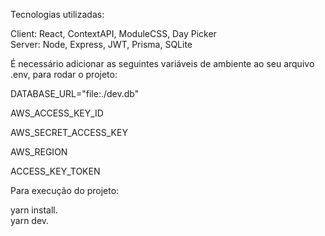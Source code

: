 Tecnologias utilizadas:

Client: React, ContextAPI, ModuleCSS, Day Picker  
Server: Node, Express, JWT, Prisma, SQLite  



É necessário adicionar as seguintes variáveis ​​de ambiente ao seu arquivo .env, para rodar o projeto:


DATABASE_URL="file:./dev.db"  

AWS_ACCESS_KEY_ID  

AWS_SECRET_ACCESS_KEY  

AWS_REGION  

ACCESS_KEY_TOKEN  



Para execução do projeto:

yarn install.  
yarn dev.
